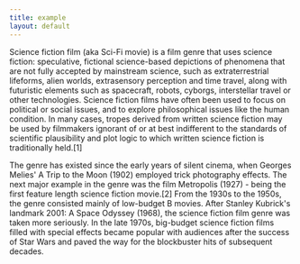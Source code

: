```yaml
---
title: example
layout: default
---
```


Science fiction film (aka Sci-Fi movie) is a film genre that uses science fiction: speculative, fictional science-based depictions of phenomena that are not fully accepted by mainstream science, such as extraterrestrial lifeforms, alien worlds, extrasensory perception and time travel, along with futuristic elements such as spacecraft, robots, cyborgs, interstellar travel or other technologies. Science fiction films have often been used to focus on political or social issues, and to explore philosophical issues like the human condition. In many cases, tropes derived from written science fiction may be used by filmmakers ignorant of or at best indifferent to the standards of scientific plausibility and plot logic to which written science fiction is traditionally held.[1]

The genre has existed since the early years of silent cinema, when Georges Melies' A Trip to the Moon (1902) employed trick photography effects. The next major example in the genre was the film Metropolis (1927) - being the first feature length science fiction movie.[2] From the 1930s to the 1950s, the genre consisted mainly of low-budget B movies. After Stanley Kubrick's landmark 2001: A Space Odyssey (1968), the science fiction film genre was taken more seriously. In the late 1970s, big-budget science fiction films filled with special effects became popular with audiences after the success of Star Wars and paved the way for the blockbuster hits of subsequent decades.
